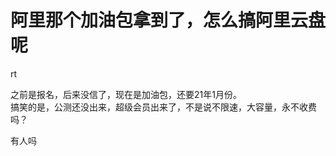 # 阿里那个加油包拿到了，怎么搞阿里云盘呢


rt

之前是报名，后来没信了，现在是加油包，还要21年1月份。<br />
搞笑的是，公测还没出来，超级会员出来了，不是说不限速，大容量，永不收费吗？

有人吗
